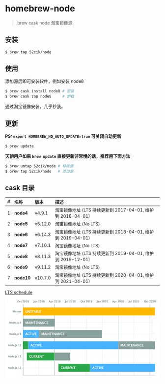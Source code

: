 # homebrew-node

> brew cask node 淘宝镜像源


## 安装

``` sh
$ brew tap 52cik/node
```


## 使用

添加源后即可安装软件，例如安装 node8

``` sh
$ brew cask install node8 # 安装
$ brew cask zap node8     # 卸载
```

通过淘宝镜像安装，几乎秒装。


## 更新

**PS: `export HOMEBREW_NO_AUTO_UPDATE=true` 可关闭自动更新**

``` sh
$ brew update
```

**天朝用户如果 `brew update` 直接更新非常慢的话，推荐用下面方法**

``` sh
$ brew untap 52cik/node # 移除源
$ brew tap 52cik/node   # 添加源
```


## cask 目录

\# | 名称 | 版本 | 描述
:-- | :-- | :-- | :--
1 | **node4** | v4.9.1  | 淘宝镜像地址 (LTS 持续更新到 2017-04-01, 维护到 2018-04-01)
2 | **node5** | v5.12.0 | 淘宝镜像地址 (No LTS)
3 | **node6** | v6.14.3 | 淘宝镜像地址 (LTS 持续更新到 2018-04-01, 维护到 2019-04-01)
4 | **node7** | v7.10.1 | 淘宝镜像地址 (No LTS)
5 | **node8** | v8.11.3 | 淘宝镜像地址 (LTS 持续更新到 2019-04-01, 维护到 2019-12-01)
6 | **node9** | v9.11.2 | 淘宝镜像地址 (No LTS)
7 | **node10** | v10.7.0 | 淘宝镜像地址 (LTS 持续更新到 2020-04-01, 维护到 2021-04-01)

[LTS schedule](https://github.com/nodejs/LTS#lts-schedule1)

![LTS schedule](https://github.com/nodejs/LTS/raw/master/schedule.png)
